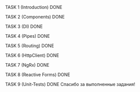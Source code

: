 TASK 1 (Introduction) DONE

TASK 2 (Components) DONE

TASK 3 (DI) DONE

TASK 4 (Pipes) DONE

TASK 5 (Routing) DONE

TASK 6 (HttpClient) DONE

TASK 7 (NgRx) DONE

TASK 8 (Reactive Forms) DONE

TASK 9 (Unit-Tests) DONE
Спасибо за выполненные задания!
